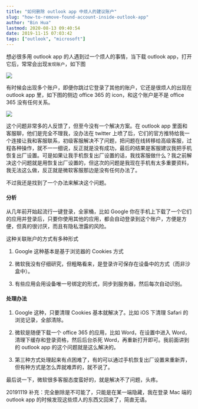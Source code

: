 ```yaml
---
title: "如何删除 outlook app 中烦人的建议账户"
slug: "how-to-remove-found-account-inside-outlook-app"
author: "Bin Hua"
lastmod: 2020-08-13 09:40:54
date: 2019-11-15 07:03:42
tags: ["outlook", "microsoft"]
---
```


想必很多用 outlook app 的人遇到过一个烦人的事情，当下载 outlook app，打开它后，常常会出现`发现账户`，如下图

![](/imgs/outlook_bugs_01.jpg)

有时候会出现多个账户，即便你跳过它登录了其他的账户，它还是很烦人的出现在 outlook app 里，如下图的侧边 office 365 的 icon，和这个账户是不是 office 365 没有任何关系。

![](/imgs/outlook_bugs_02.jpg)

这个问题非常多的人反馈了，但至今没有一个解决方案。在 outlook app 里面和客服聊，他们是完全不理我，没办法在 twitter 上喷了后，它们的官方推特给我一个连接让我和客服联系，初级客服解决不了问题，把问题在线转移给高级客服，过程各种操作，就不一一细说，反正就是没有成功，最后的结果是客服建议我把手机恢复出厂设置。可是如果让我手机恢复出厂设置的话，我找客服做什么？我之前解决这个问题就是用恢复出厂设置的，但这次的问题是我现在手机有太多重要资料，我无法这么做，反正就是微软客服那边是没有任何办法了。

不过我还是找到了一个办法来解决这个问题。

#### 分析

从几年前开始起流行一键登录，全家桶，比如 Google 你在手机上下载了一个它们的应用并登录后，只要你使用其他的应用，都会自动登录到这个账户，方便是方便，但真的很讨厌，而且有隐私泄露的风险。

这种关联账户的方式有多种形式

1. Google 这种基本是基于浏览器的 Cookies 方式

2. 微软我没有仔细研究，但粗略看来，是登录许可保存在设备中的方式（而非沙盒中）。

3. 有些应用会用设备唯一号绑定的形式，同步到服务器，然后每次自动识别。

#### 处理办法

1. Google 这种，只要清理 Cookies 基本就解决了。比如 iOS 下清理 Safari 的浏览记录，全部清除。

2. 微软是随便下载一个 office 365 的应用，比如 Word，在设置中进入 Word，清理下缓存和登录资格，然后后台杀死 Word，再重新打开即可。我前面讲到的 outlook app 的这个问题就是这么解决的。

3. 第三种方式处理起来有点困难了，有的可以通过手机恢复出厂设置来重新弄，但有种方式是怎么弄就难弄的，就不说了。

最后说一下，微软很多客服态度蛮好的，就是解决不了问题，头疼。

20191119 补充：完全删除是不可能了，只能是在某一端隐藏，我在登录 Mac 端的 outlook app 的时候发现这些烦人的东西又回来了，简直无语。